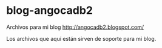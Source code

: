 # blog-angocadb2
Archivos para mi blog http://angocadb2.blogspot.com/

Los archivos que aquí están sirven de soporte para mi blog.
